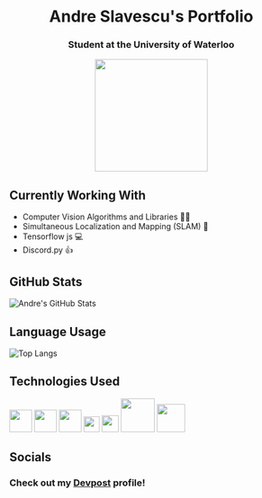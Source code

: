 <h1 align="center">Andre Slavescu's Portfolio</h1>
<h3 align="center">Student at the University of Waterloo</h1>
<p align="center"> <img src="https://komarev.com/ghpvc/?username=AndreSlavescu" width="200px" /> </p>

## Currently Working With
- Computer Vision Algorithms and Libraries 👨‍💻
- Simultaneous Localization and Mapping (SLAM) 🚗
- Tensorflow js 💻
- Discord.py 👍

## GitHub Stats
![Andre's GitHub Stats](https://github-readme-stats.vercel.app/api?username=AndreSlavescu&show_icons=true&theme=radical)



## Language Usage
![Top Langs](https://github-readme-stats.vercel.app/api/top-langs/?username=AndreSlavescu&show_icons=true&theme=radical)



## Technologies Used
[<img src="docs/python.png" width="40px">](https://www.python.org/)
[<img src="docs/JS.png" width="40px">](https://www.javascript.com/)
[<img src="docs/Html5.png" width="40px">](https://developer.mozilla.org/en-US/docs/Web/Guide/HTML/HTML5)
[<img src="docs/css.png" width="28px">](https://developer.mozilla.org/en-US/docs/Web/CSS)
[<img src="docs/openCV.png" width="30px">](https://opencv.org/)
[<img src="docs/firebase.png" width="60px">](https://firebase.google.com/)
[<img src="docs/flask.png" width="50px">](https://flask.palletsprojects.com/en/1.1.x/)



## Socials
### Check out my [Devpost](https://devpost.com/andre-slavescu?ref_content=user-portfolio&ref_feature=portfolio&ref_medium=global-nav) profile!


